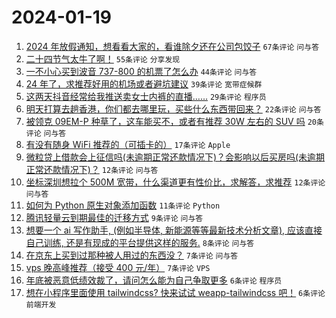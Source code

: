 # 2024-01-19

1. [2024 年放假通知，想看看大家的，看谁除夕还在公司包饺子](https://www.v2ex.com/t/1009871) `67条评论` `问与答`
1. [二十四节气太牛了啊！](https://www.v2ex.com/t/1009876) `55条评论` `分享发现`
1. [一不小心买到波音 737-800 的机票了怎么办](https://www.v2ex.com/t/1009892) `44条评论` `问与答`
1. [24 年了，求推荐好用的机场或者避坑建议](https://www.v2ex.com/t/1009886) `39条评论` `宽带症候群`
1. [这两天抖音经常给我推送卖女士内裤的直播……](https://www.v2ex.com/t/1009894) `29条评论` `程序员`
1. [明天打算去趟香港，你们都去哪里玩，买些什么东西带回来？](https://www.v2ex.com/t/1009884) `22条评论` `问与答`
1. [被领克 09EM-P 种草了，这车能买不，或者有推荐 30W 左右的 SUV 吗](https://www.v2ex.com/t/1009880) `20条评论` `问与答`
1. [有没有随身 WiFi 推荐的（可插卡的）](https://www.v2ex.com/t/1009875) `17条评论` `Apple`
1. [微粒贷上借款会上征信吗(未逾期正常还款情况下)？会影响以后买房吗(未逾期正常还款情况下)？](https://www.v2ex.com/t/1009910) `12条评论` `问与答`
1. [坐标深圳想拉个 500M 宽带，什么渠道更有性价比，求解答，求推荐](https://www.v2ex.com/t/1009896) `12条评论` `问与答`
1. [如何为 Python 原生对象添加函数](https://www.v2ex.com/t/1009891) `11条评论` `Python`
1. [腾讯轻量云到期最佳的迁移方式](https://www.v2ex.com/t/1009863) `9条评论` `问与答`
1. [想要一个 ai 写作助手, (例如半导体, 新能源等等最新技术分析文章), 应该直接自己训练, 还是有现成的平台提供这样的服务.](https://www.v2ex.com/t/1009866) `8条评论` `问与答`
1. [在京东上买到过那种被人用过的东西没？](https://www.v2ex.com/t/1009885) `7条评论` `问与答`
1. [vps 晚高峰推荐（接受 400 元/年）](https://www.v2ex.com/t/1009872) `7条评论` `VPS`
1. [年底被恶意低绩效裁了，请问怎么能为自己争取更多](https://www.v2ex.com/t/1009914) `6条评论` `程序员`
1. [想在小程序里面使用 tailwindcss? 快来试试 weapp-tailwindcss 吧！](https://www.v2ex.com/t/1009873) `6条评论` `前端开发`
